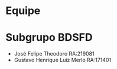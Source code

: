 # Equipe
# Subgrupo BDSFD

* José Felipe Theodoro RA:219081
* Gustavo Henrique Luiz Merlo RA:171401
